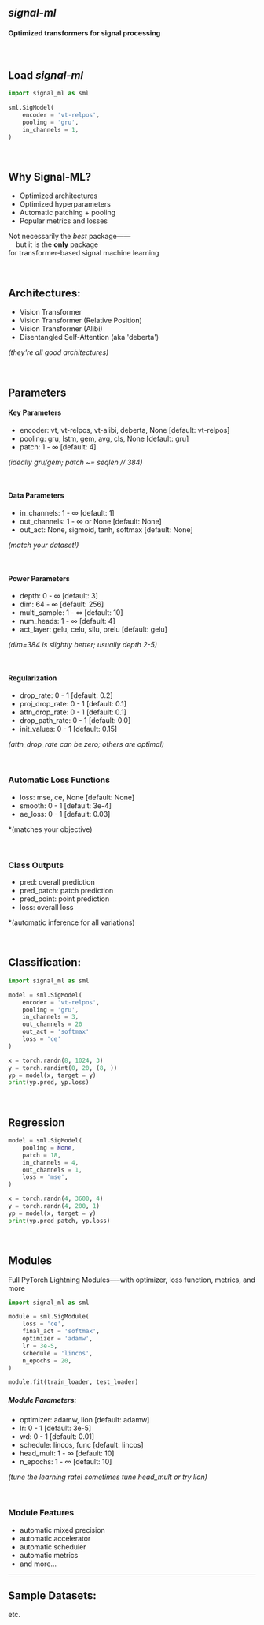 ##  *signal-ml*

#### Optimized transformers for signal processing

&nbsp;

## Load *signal-ml*

```python
import signal_ml as sml

sml.SigModel(
    encoder = 'vt-relpos',
    pooling = 'gru',
    in_channels = 1,
)
```

&nbsp;

## Why Signal-ML?
 - Optimized architectures
 - Optimized hyperparameters
 - Automatic patching + pooling
 - Popular metrics and losses
&nbsp;

Not necessarily the *best* package——<br>
&nbsp;&nbsp;&nbsp;&nbsp;but it is the **only** package<br>
for transformer-based signal machine learning

&nbsp;

## Architectures:
 - Vision Transformer
 - Vision Transformer (Relative Position)
 - Vision Transformer (Alibi)
 - Disentangled Self-Attention (aka 'deberta')

*(they're all good architectures)*

&nbsp;

## Parameters

#### Key Parameters
 - encoder: vt, vt-relpos, vt-alibi, deberta, None [default: vt-relpos]
 - pooling: gru, lstm, gem, avg, cls, None [default: gru]
 - patch: 1 - ∞ [default: 4]

*(ideally gru/gem; patch ~= seqlen // 384)*

&nbsp;

#### Data Parameters
 - in_channels: 1 - ∞ [default: 1]
 - out_channels: 1 - ∞ or None [default: None]
 - out_act: None, sigmoid, tanh, softmax [default: None]

*(match your dataset!)*

&nbsp;

#### Power Parameters
 - depth: 0 - ∞ [default: 3]
 - dim: 64 - ∞ [default: 256]
 - multi_sample: 1 - ∞ [default: 10]
 - num_heads: 1 - ∞ [default: 4]
 - act_layer: gelu, celu, silu, prelu [default: gelu]

*(dim=384 is slightly better; usually depth 2-5)*

&nbsp;

#### Regularization 
 - drop_rate: 0 - 1 [default: 0.2]
 - proj_drop_rate: 0 - 1 [default: 0.1]
 - attn_drop_rate: 0 - 1 [default: 0.1]
 - drop_path_rate: 0 - 1 [default: 0.0]
 - init_values: 0 - 1 [default: 0.15]

*(attn_drop_rate can be zero; others are optimal)*

&nbsp;

### Automatic Loss Functions
 - loss: mse, ce, None [default: None]
 - smooth: 0 - 1 [default: 3e-4]
 - ae_loss: 0 - 1 [default: 0.03]

*(matches your objective)

&nbsp;

### Class Outputs

 - pred: overall prediction 
 - pred_patch: patch prediction
 - pred_point: point prediction
 - loss: overall loss

*(automatic inference for all variations)

&nbsp;

## Classification:

```python
import signal_ml as sml

model = sml.SigModel(
    encoder = 'vt-relpos',
    pooling = 'gru',
    in_channels = 3,
    out_channels = 20
    out_act = 'softmax'
    loss = 'ce'
)

x = torch.randn(8, 1024, 3)
y = torch.randint(0, 20, (8, ))
yp = model(x, target = y)
print(yp.pred, yp.loss)

```

&nbsp;

## Regression 

```python
model = sml.SigModel(
    pooling = None,
    patch = 18,
    in_channels = 4,
    out_channels = 1, 
    loss = 'mse',
)

x = torch.randn(4, 3600, 4)
y = torch.randn(4, 200, 1)
yp = model(x, target = y)
print(yp.pred_patch, yp.loss)

```

&nbsp;

## Modules

Full PyTorch Lightning Modules—–with optimizer, loss function, metrics, and more 

```python
import signal_ml as sml

module = sml.SigModule(
    loss = 'ce',
    final_act = 'softmax',
    optimizer = 'adamw',
    lr = 3e-5,
    schedule = 'lincos',
    n_epochs = 20,
)

module.fit(train_loader, test_loader)

```

##### Module Parameters:
 - optimizer: adamw, lion [default: adamw]
 - lr: 0 - 1 [default: 3e-5]
 - wd: 0 - 1 [default: 0.01]
 - schedule: lincos, func [default: lincos]
 - head_mult: 1 - ∞ [default: 10]
 - n_epochs: 1 - ∞ [default: 10]

*(tune the learning rate! sometimes tune head_mult or try lion)*

&nbsp;

### Module Features
 - automatic mixed precision 
 - automatic accelerator 
 - automatic scheduler 
 - automatic metrics 
 - and more...

***

## Sample Datasets:

etc. 







